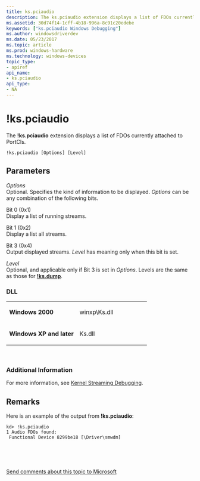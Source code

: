 ```yaml
---
title: ks.pciaudio
description: The ks.pciaudio extension displays a list of FDOs currently attached to PortCls.
ms.assetid: 30d74f14-1cff-4b18-996a-8c91c20edebe
keywords: ["ks.pciaudio Windows Debugging"]
ms.author: windowsdriverdev
ms.date: 05/23/2017
ms.topic: article
ms.prod: windows-hardware
ms.technology: windows-devices
topic_type:
- apiref
api_name:
- ks.pciaudio
api_type:
- NA
---
```


# !ks.pciaudio


The **!ks.pciaudio** extension displays a list of FDOs currently attached to PortCls.

```
!ks.pciaudio [Options] [Level]  
```

## <span id="Parameters"></span><span id="parameters"></span><span id="PARAMETERS"></span>Parameters


<span id="_______Options______"></span><span id="_______options______"></span><span id="_______OPTIONS______"></span> *Options*   
Optional. Specifies the kind of information to be displayed. *Options* can be any combination of the following bits.

<span id="Bit_0__0x1_"></span><span id="bit_0__0x1_"></span><span id="BIT_0__0X1_"></span>Bit 0 (0x1)  
Display a list of running streams.

<span id="Bit_1__0x2_"></span><span id="bit_1__0x2_"></span><span id="BIT_1__0X2_"></span>Bit 1 (0x2)  
Display a list all streams.

<span id="Bit_3__0x4_"></span><span id="bit_3__0x4_"></span><span id="BIT_3__0X4_"></span>Bit 3 (0x4)  
Output displayed streams. *Level* has meaning only when this bit is set.

<span id="_______Level______"></span><span id="_______level______"></span><span id="_______LEVEL______"></span> *Level*   
Optional, and applicable only if Bit 3 is set in *Options*. Levels are the same as those for [**!ks.dump**](-ks-dump.md).

### <span id="DLL"></span><span id="dll"></span>DLL

<table>
<colgroup>
<col width="50%" />
<col width="50%" />
</colgroup>
<tbody>
<tr class="odd">
<td align="left"><p><strong>Windows 2000</strong></p></td>
<td align="left"><p>winxp\Ks.dll</p></td>
</tr>
<tr class="even">
<td align="left"><p><strong>Windows XP and later</strong></p></td>
<td align="left"><p>Ks.dll</p></td>
</tr>
</tbody>
</table>

 

### <span id="Additional_Information"></span><span id="additional_information"></span><span id="ADDITIONAL_INFORMATION"></span>Additional Information

For more information, see [Kernel Streaming Debugging](kernel-streaming-debugging.md).

Remarks
-------

Here is an example of the output from **!ks.pciaudio**:

```
kd> !ks.pciaudio
1 Audio FDOs found:
 Functional Device 8299be18 [\Driver\smwdm]
```

 

 

[Send comments about this topic to Microsoft](mailto:wsddocfb@microsoft.com?subject=Documentation%20feedback%20[debugger\debugger]:%20!ks.pciaudio%20%20RELEASE:%20%285/15/2017%29&body=%0A%0APRIVACY%20STATEMENT%0A%0AWe%20use%20your%20feedback%20to%20improve%20the%20documentation.%20We%20don't%20use%20your%20email%20address%20for%20any%20other%20purpose,%20and%20we'll%20remove%20your%20email%20address%20from%20our%20system%20after%20the%20issue%20that%20you're%20reporting%20is%20fixed.%20While%20we're%20working%20to%20fix%20this%20issue,%20we%20might%20send%20you%20an%20email%20message%20to%20ask%20for%20more%20info.%20Later,%20we%20might%20also%20send%20you%20an%20email%20message%20to%20let%20you%20know%20that%20we've%20addressed%20your%20feedback.%0A%0AFor%20more%20info%20about%20Microsoft's%20privacy%20policy,%20see%20http://privacy.microsoft.com/default.aspx. "Send comments about this topic to Microsoft")




